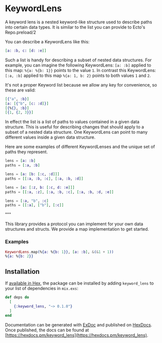 # KeywordLens

A keyword lens is a nested keyword-like structure used to describe paths into certain data types. It is similar to the list you can provide to Ecto's Repo.preload/2

You can describe a KeywordLens like this:
```elixir
[a: :b, c: [d: :e]]
```

Such a list is handy for describing a subset of nested data structures. For example, you can imagine the following KeywordLens: `[a: :b]` applied to this map: `%{a: %{b: 1}}` points to the value `1`. In contrast this KeywordLens: `[:a, :b]` applied to this map `%{a: 1, b: 2}` points to both values `1` and `2`.

It's not a proper Keyword list because we allow any key for convenience, so these are valid:

```elixir
[{"a", :b}]
[a: [{"b", [c: :d]}]
[{%{}, :b}]
[{1, {2, 3}}]
```

In effect the list is a list of paths to values contained in a given data structure. This is useful for describing changes that should apply to a subset of a nested data structure. One KeywordLens can point to many different values inside a given data structure.

Here are some examples of different KeywordLenses and the unique set of paths they represent.

```elixir
lens = [a: :b]
paths = [:a, :b]

lens = [a: [b: [:c, :d]]]
paths = [[:a, :b, :c], [:a, :b, :d]]

lens = [a: [:z, b: [:c, d: :e]]]
paths = [[:a, :z], [:a, :b, :c], [:a, :b, :d, :e]]

lens = [:a, "b", :c]
paths = [[:a], ["b"], [:c]]
```
"""

This library provides a protocol you can implement for your own data structures and structs. We provide a map implementation to get started.

### Examples

```elixir
KeywordLens.map(%{a: %{b: 1}}, [a: :b], &(&1 + 1))
%{a: %{b: 2}}

```

## Installation

If [available in Hex](https://hex.pm/docs/publish), the package can be installed
by adding `keyword_lens` to your list of dependencies in `mix.exs`:

```elixir
def deps do
  [
    {:keyword_lens, "~> 0.1.0"}
  ]
end
```

Documentation can be generated with [ExDoc](https://github.com/elixir-lang/ex_doc)
and published on [HexDocs](https://hexdocs.pm). Once published, the docs can
be found at [https://hexdocs.pm/keyword_lens](https://hexdocs.pm/keyword_lens).

